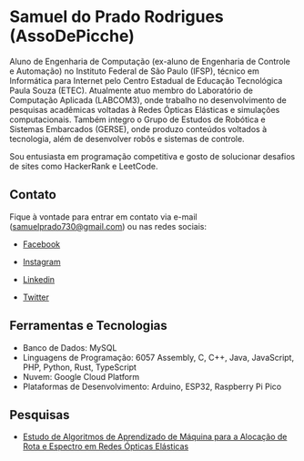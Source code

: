# Samuel do Prado Rodrigues (AssoDePicche)

Aluno de Engenharia de Computação (ex-aluno de Engenharia de Controle e Automação) no Instituto Federal de São Paulo (IFSP), técnico em Informática para Internet pelo Centro Estadual de Educação Tecnológica Paula Souza (ETEC). Atualmente atuo membro do Laboratório de Computação Aplicada (LABCOM3), onde trabalho no desenvolvimento de pesquisas acadêmicas voltadas à Redes Ópticas Elásticas e simulações computacionais. Também integro o Grupo de Estudos de Robótica e Sistemas Embarcados (GERSE), onde produzo conteúdos voltados à tecnologia, além de desenvolver robôs e sistemas de controle.

Sou entusiasta em programação competitiva e gosto de solucionar desafios de sites como HackerRank e LeetCode.

## Contato

Fique à vontade para entrar em contato via e-mail (<samuelprado730@gmail.com>) ou nas redes sociais:

- [Facebook](https://www.facebook.com/samuel.do.prado.rodrigues/)

- [Instagram](https://www.instagram.com/assodepicche/)

- [Linkedin](https://www.linkedin.com/in/samuel-do-prado-rodrigues/)

- [Twitter](https://twitter.com/samuel_do_prado)

## Ferramentas e Tecnologias

- Banco de Dados: MySQL
- Linguagens de Programação: 6057 Assembly, C, C++, Java, JavaScript, PHP, Python, Rust, TypeScript
- Nuvem: Google Cloud Platform
- Plataformas de Desenvolvimento: Arduino, ESP32, Raspberry Pi Pico

## Pesquisas

- [Estudo de Algoritmos de Aprendizado de Máquina para a Alocação de Rota e Espectro em Redes Ópticas Elásticas](https://github.com/AssoDePicche/elastic-optical-networks)
